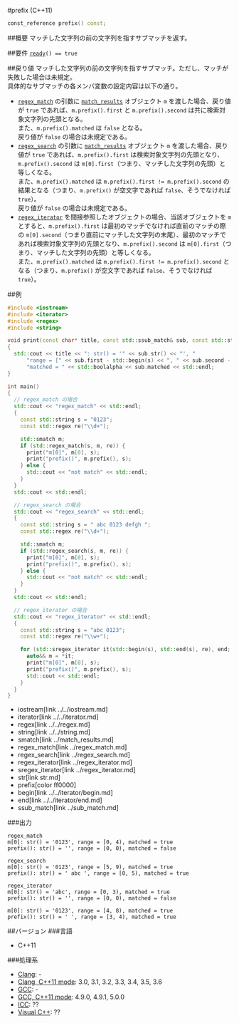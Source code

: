 #prefix (C++11)
```cpp
const_reference prefix() const;
```

##概要
マッチした文字列の前の文字列を指すサブマッチを返す。


##要件
[`ready`](ready.md)`() == true`


##戻り値
マッチした文字列の前の文字列を指すサブマッチ。ただし、マッチが失敗した場合は未規定。  
具体的なサブマッチの各メンバ変数の設定内容は以下の通り。

- [`regex_match`](../regex_match.md) の引数に [`match_results`](../match_results.md) オブジェクト `m` を渡した場合、戻り値が `true` であれば、`m.prefix().first` と `m.prefix().second` は共に検索対象文字列の先頭となる。  
	また、`m.prefix().matched` は `false` となる。  
	戻り値が `false` の場合は未規定である。
- [`regex_search`](../regex_search.md) の引数に [`match_results`](../match_results.md) オブジェクト `m` を渡した場合、戻り値が `true` であれば、`m.prefix().first` は検索対象文字列の先頭となり、`m.prefix().second` は `m[0].first`（つまり、マッチした文字列の先頭）と等しくなる。  
	また、`m.prefix().matched` は `m.prefix().first != m.prefix().second` の結果となる（つまり、`m.prefix()` が空文字であれば `false`、そうでなければ `true`）。  
	戻り値が `false` の場合は未規定である。
- [`regex_iterator`](../regex_iterator.md) を間接参照したオブジェクトの場合、当該オブジェクトを `m` とすると、`m.prefix().first` は最初のマッチでなければ直前のマッチの際の `m[0].second`（つまり直前にマッチした文字列の末尾）、最初のマッチであれば検索対象文字列の先頭となり、`m.prefix().second` は `m[0].first`（つまり、マッチした文字列の先頭）と等しくなる。  
	また、`m.prefix().matched` は `m.prefix().first != m.prefix().second` となる（つまり、`m.prefix()` が空文字であれば `false`、そうでなければ `true`）。


##例
```cpp
#include <iostream>
#include <iterator>
#include <regex>
#include <string>

void print(const char* title, const std::ssub_match& sub, const std::string& s)
{
  std::cout << title << ": str() = '" << sub.str() << "', "
      "range = [" << sub.first - std::begin(s) << ", " << sub.second - std::begin(s) << "), "
      "matched = " << std::boolalpha << sub.matched << std::endl;
}

int main()
{
  // regex_match の場合
  std::cout << "regex_match" << std::endl;
  {
    const std::string s = "0123";
    const std::regex re("\\d+");

    std::smatch m;
    if (std::regex_match(s, m, re)) {
      print("m[0]", m[0], s);
      print("prefix()", m.prefix(), s);
    } else {
      std::cout << "not match" << std::endl;
    }
  }
  std::cout << std::endl;

  // regex_search の場合
  std::cout << "regex_search" << std::endl;
  {
    const std::string s = " abc 0123 defgh ";
    const std::regex re("\\d+");

    std::smatch m;
    if (std::regex_search(s, m, re)) {
      print("m[0]", m[0], s);
      print("prefix()", m.prefix(), s);
    } else {
      std::cout << "not match" << std::endl;
    }
  }
  std::cout << std::endl;

  // regex_iterator の場合
  std::cout << "regex_iterator" << std::endl;
  {
    const std::string s = "abc 0123";
    const std::regex re("\\w+");

    for (std::sregex_iterator it(std::begin(s), std::end(s), re), end; it != end; ++it) {
      auto&& m = *it;
      print("m[0]", m[0], s);
      print("prefix()", m.prefix(), s);
      std::cout << std::endl;
    }
  }
}
```
* iostream[link ../../iostream.md]
* iterator[link ../../iterator.md]
* regex[link ../../regex.md]
* string[link ../../string.md]
* smatch[link ../match_results.md]
* regex_match[link ../regex_match.md]
* regex_search[link ../regex_search.md]
* regex_iterator[link ../regex_iterator.md]
* sregex_iterator[link ../regex_iterator.md]
* str[link str.md]
* prefix[color ff0000]
* begin[link ../../iterator/begin.md]
* end[link ../../iterator/end.md]
* ssub_match[link ../sub_match.md]

###出力
```
regex_match
m[0]: str() = '0123', range = [0, 4), matched = true
prefix(): str() = '', range = [0, 0), matched = false

regex_search
m[0]: str() = '0123', range = [5, 9), matched = true
prefix(): str() = ' abc ', range = [0, 5), matched = true

regex_iterator
m[0]: str() = 'abc', range = [0, 3), matched = true
prefix(): str() = '', range = [0, 0), matched = false

m[0]: str() = '0123', range = [4, 8), matched = true
prefix(): str() = ' ', range = [3, 4), matched = true
```


##バージョン
###言語
- C++11

###処理系
- [Clang](/implementation.md#clang): -
- [Clang, C++11 mode](/implementation.md#clang): 3.0, 3.1, 3.2, 3.3, 3.4, 3.5, 3.6
- [GCC](/implementation.md#gcc): -
- [GCC, C++11 mode](/implementation.md#gcc): 4.9.0, 4.9.1, 5.0.0
- [ICC](/implementation.md#icc): ??
- [Visual C++](/implementation.md#visual_cpp): ??
